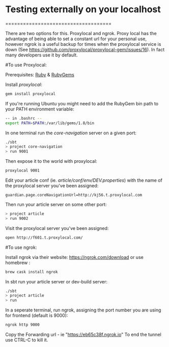 # Testing externally on your localhost
====================================

There are two options for this. Proxylocal and ngrok. Proxy local has the advantage of being able to set a
constant url for your personal use, however ngrok is a useful backup for times when the proxylocal service is down
(See https://github.com/proxylocal/proxylocal-gem/issues/16). In fact many developers use it by default.

#To use Proxylocal:

Prerequisites: [Ruby](https://www.ruby-lang.org/en/) & [RubyGems](http://rubygems.org/)

Install _proxylocal_:
```bash
gem install proxylocal
```
If you're running Ubuntu you might need to add the RubyGem bin path to your PATH environment variable:
```bash
-- in .bashrc --
export PATH=$PATH:/var/lib/gems/1.8/bin
```
In one terminal run the _core-navigation_ server on a given port:
```bash
./sbt
> project core-navigation
> run 9001
```
Then expose it to the world with proxylocal:
```bash
proxylocal 9001
```
Edit your article conf (ie. _article/conf/env/DEV.properties_) with the name of the proxylocal server you've been assigned:
```
guardian.page.coreNavigationUrl=http://kj56.t.proxylocal.com
```
Then run your article server on some other port:
```bash
> project article
> run 9002
```
Visit the proxylocal server you've been assigned:
```bash
open http://f601.t.proxylocal.com/
```



#To use ngrok:

Install ngrok via their website: https://ngrok.com/download or use homebrew :
```bash
brew cask install ngrok
```
In sbt run your article server or dev-build server:
```bash
./sbt
> project article
> run
```
In a seperate terminal, run ngrok, assigning the port number you are using for frontend (default is 9000):
```bash
ngrok http 9000
```
Copy the Forwarding url - ie "https://eb65c38f.ngrok.io"
To end the tunnel use CTRL-C to kill it.
